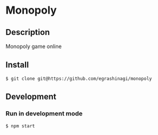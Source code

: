 # Monopoly

## Description

Monopoly game online

## Install
```
$ git clone git@https://github.com/egrashinagi/monopoly

```
## Development

### Run in development mode

```
$ npm start

```